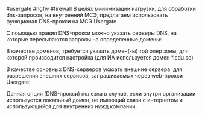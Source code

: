 #usergate #ngfw #firewall 
В целях минимизации нагрузки, для обработки dns-запросов, на внутренний МСЭ, предлагаем использовать функционал DNS-прокси на МСЭ Usergate

С помощью правил DNS-прокси можно указать серверы DNS, на которые пересылаются запросы на определенные домены:

  
В качестве доменов, требуется указать домен(-ы)  той опер зоны, для которой производится настройка (для ИА используется домен *.cdu.so)

В качестве основных DNS-серверов указать внешние сервера, для разрешения внешних сервисов, запрашиваемых  через web-прокси Usergate:

 

Данная опция (DNS-прокси)  полезна в случае, если внутри организации используется локальный домен, не имеющий связи с интернетом и использующийся для внутренних нужд компании.
